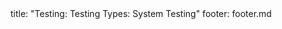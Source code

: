 <frontmatter>
title: "Testing: Testing Types: System Testing"
footer: footer.md
</frontmatter>

<include src="navbar.md" boilerplate />

<include src="container-inPage-asFlat.md" boilerplate />